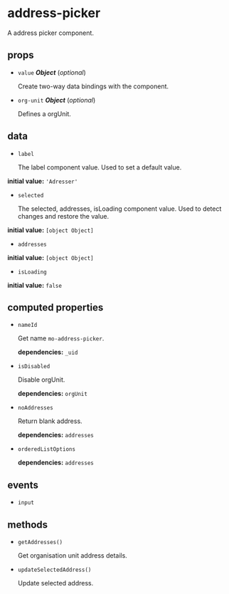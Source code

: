 # address-picker 

A address picker component. 

## props 

- `value` ***Object*** (*optional*) 

  Create two-way data bindings with the component. 

- `org-unit` ***Object*** (*optional*) 

  Defines a orgUnit. 

## data 

- `label` 

  The label component value.
  Used to set a default value. 

**initial value:** `'Adresser'` 

- `selected` 

  The selected, addresses, isLoading component value.
  Used to detect changes and restore the value. 

**initial value:** `[object Object]` 

- `addresses` 

**initial value:** `[object Object]` 

- `isLoading` 

**initial value:** `false` 

## computed properties 

- `nameId` 

  Get name `mo-address-picker`. 

   **dependencies:** `_uid` 

- `isDisabled` 

  Disable orgUnit. 

   **dependencies:** `orgUnit` 

- `noAddresses` 

  Return blank address. 

   **dependencies:** `addresses` 

- `orderedListOptions` 

   **dependencies:** `addresses` 


## events 

- `input` 

## methods 

- `getAddresses()` 

  Get organisation unit address details. 

- `updateSelectedAddress()` 

  Update selected address. 

